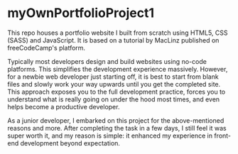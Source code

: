 # myOwnPortfolioProject1
This repo houses a portfolio website I built from scratch using HTML5, CSS (SASS) and JavaScript. It is based on a tutorial by MacLinz published on
freeCodeCamp's platform.

Typically most developers design and build websites using no-code platforms. This simplifies the development experience massively. 
However, for a newbie web developer just starting off, it is best to start from blank files and slowly work your way upwards until you get the completed 
site. This approach exposes you to the full development practice, forces you to understand what is really going on under the hood most times, and even helps
become a productive developer.

As a junior developer, I embarked on this project for the above-mentioned reasons and more. After completing the task in a few days, I still feel it was super worth it, 
and my reason is simple: it enhanced my experience in front-end development beyond expectation.

